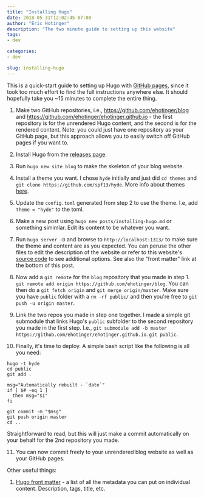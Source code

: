 ```yaml
---
title: "Installing Hugo"
date: 2018-05-31T12:02:45-07:00
author: "Eric Hotinger"
description: "The two minute guide to setting up this website"
tags:
- dev

categories:
- dev

slug: installing-hugo
---
```


This is a quick-start guide to setting up Hugo with [GitHub pages](https://pages.github.com), since it took too much effort to find the full instructions anywhere else. It should hopefully take you ~15 minutes to complete the entire thing.

1. Make two GitHub repositories, i.e., https://github.com/ehotinger/blog and https://github.com/ehotinger/ehotinger.github.io - the first repository is for the unrendered Hugo content, and the second is for the rendered content. Note: you could just have one repository as your GitHub page, but this approach allows you to easily switch off GitHub pages if you want to.

2. Install Hugo from the [releases page](https://github.com/spf13/hugo/releases).

3. Run `hugo new site blog` to make the skeleton of your blog website.

4. Install a theme you want. I chose `hyde` initially and just did `cd themes` and `git clone https://github.com/spf13/hyde`. More info about themes [here](https://gohugo.io/themes/).

5. Update the `config.toml` generated from step 2 to use the theme. I.e, add `theme = "hyde"` to the toml.

6. Make a new post using `hugo new posts/installing-hugo.md` or something simimlar. Edit its content to be whatever you want.

7. Run `hugo server -D` and browse to `http://localhost:1313/` to make sure the theme and content are as you expected. You can peruse the other files to edit the description of the website or refer to this website's [source code](https://github.com/ehotinger/blog) to see additional options. See also the "front matter" link at the bottom of this post.

8. Now add a `git remote` for the `blog` repository that you made in step 1. `git remote add origin https://github.com/ehotinger/blog`. You can then do a `git fetch origin` and `git merge origin/master`. Make sure you have `public` folder with a `rm -rf public/` and then you're free to `git push -u origin master`.

9. Link the two repos you made in step one together. I made a simple git submodule that links Hugo's `public` subfolder to the second repository you made in the first step. I.e., `git submodule add -b master https://github.com/ehotinger/ehotinger.github.io.git public`.

10. Finally, it's time to deploy. A simple bash script like the following is all you need:

```
hugo -t hyde
cd public
git add .

msg="Automatically rebuilt - `date`"
if [ $# -eq 1 ]
  then msg="$1"
fi

git commit -m "$msg"
git push origin master
cd ..
```

Straightforward to read, but this will just make a commit automatically on your behalf for the 2nd repository you made.

11. You can now commit freely to your unrendered blog website as well as your GitHub pages.

Other useful things:

1. [Hugo front matter](https://gohugo.io/content-management/front-matter/) - a list of all the metadata you can put on individual content. Description, tags, title, etc.